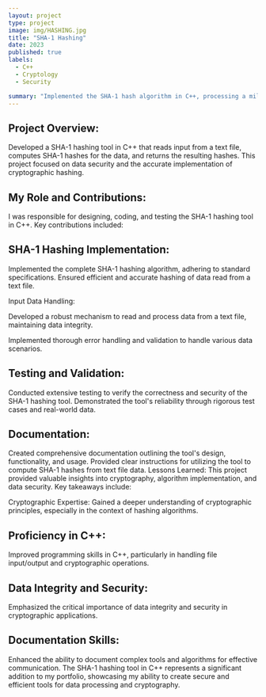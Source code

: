 ```yaml
---
layout: project
type: project
image: img/HASHING.jpg
title: "SHA-1 Hashing"
date: 2023
published: true
labels:
  - C++
  - Cryptology
  - Security

summary: "Implemented the SHA-1 hash algorithm in C++, processing a million hashes, and emphasizing data security and algorithm integrity for the portfolio project."
---
```


## Project Overview:
Developed a SHA-1 hashing tool in C++ that reads input from a text file, computes SHA-1 hashes for the data, and returns the resulting hashes. This project focused on data security and the accurate implementation of cryptographic hashing.

## My Role and Contributions:
I was responsible for designing, coding, and testing the SHA-1 hashing tool in C++. Key contributions included:

## SHA-1 Hashing Implementation:

Implemented the complete SHA-1 hashing algorithm, adhering to standard specifications.
Ensured efficient and accurate hashing of data read from a text file.

Input Data Handling:

Developed a robust mechanism to read and process data from a text file, maintaining data integrity.

Implemented thorough error handling and validation to handle various data scenarios.

## Testing and Validation:

Conducted extensive testing to verify the correctness and security of the SHA-1 hashing tool.
Demonstrated the tool's reliability through rigorous test cases and real-world data.
## Documentation:

Created comprehensive documentation outlining the tool's design, functionality, and usage.
Provided clear instructions for utilizing the tool to compute SHA-1 hashes from text file data.
Lessons Learned:
This project provided valuable insights into cryptography, algorithm implementation, and data security. Key takeaways include:

Cryptographic Expertise: Gained a deeper understanding of cryptographic principles, especially in the context of hashing algorithms.

## Proficiency in C++: 
Improved programming skills in C++, particularly in handling file input/output and cryptographic operations.
## Data Integrity and Security:
Emphasized the critical importance of data integrity and security in cryptographic applications.
## Documentation Skills: 
Enhanced the ability to document complex tools and algorithms for effective communication.
The SHA-1 hashing tool in C++ represents a significant addition to my portfolio, showcasing my ability to create secure and efficient tools for data processing and cryptography.
 
